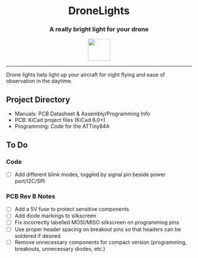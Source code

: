 <h1 align="center">DroneLights</h1>
<h3 align="center">A really bright light for your drone</h3>
<p align="center"><img src="Manual/blink.gif" style="width:60px;"></p>

---

Drone lights help light up your aircraft for night flying and ease of observation in the daytime.

## Project Directory
- Manuals: PCB Datasheet & Assembly/Programming Info
- PCB: KiCad project files (KiCad 6.0+)
- Programming: Code for the ATTiny84A

## To Do
### Code
- [ ] Add different blink modes, toggled by signal pin beside power port/I2C/SPI

### PCB Rev B Notes
- [ ] Add a 5V fuse to protect sensitive components
- [ ] Add diode markings to silkscreen
- [ ] Fix incorrectly labelled MOSI/MISO silkscreen on programming pins
- [ ] Use proper header spacing on breakout pins so that headers can be soldered if desired
- [ ] Remove unnecessary components for compact version (programming, breakouts, unnecessary diodes, etc.)

